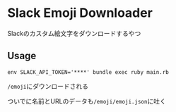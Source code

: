 # Slack Emoji Downloader

Slackのカスタム絵文字をダウンロードするやつ

## Usage

```
env SLACK_API_TOKEN='****' bundle exec ruby main.rb
```

`/emoji`にダウンロードされる

ついでに名前とURLのデータも`/emoji/emoji.json`に吐く
